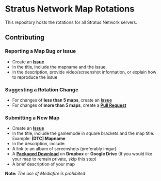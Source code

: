 # Stratus Network Map Rotations

This repository hosts the rotations for all Stratus Network servers.

## Contributing
### Reporting a Map Bug or Issue
- Create an **[Issue](https://github.com/StratusNetwork/Map-Rotations/issues)**
- In the title, include the mapname and the issue.
- In the description, provide video/screenshot information, or explain how to reproduce the issue

### Suggesting a Rotation Change
- For changes of **less than 5 maps**, create an **[Issue](https://github.com/StratusNetwork/Map-Rotations/issues)**
- For changes of **more than 5 maps**, create a **[Pull Request](https://github.com/StratusNetwork/Map-Rotations/pulls)**

### Submitting a New Map
- Create an **[Issue](https://github.com/StratusNetwork/Map-Rotations/issues)**
- In the title, include the gamemode in square brackets and the map title. Example: **[DTC] Mapname**
- In the description, include:
 - A link to an album of screenshots (preferably imgur)
 - A **[Packaged Download](http://docs.oc.tc/guides/packaging/cleaning_files)** on **Dropbox** or **Google Drive** (If you would like your map to remain private, skip this step)
- A brief description of your map

**Note:** *The use of Mediafire is prohibited*
